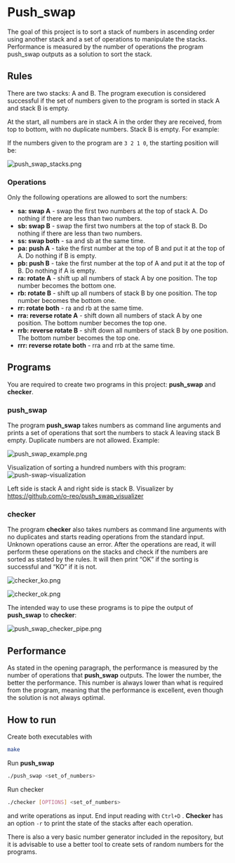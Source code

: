 # Push_swap

The goal of this project is to sort a stack of numbers in ascending order using another stack and a set of operations to manipulate the stacks. Performance is measured by the number of operations the program push_swap outputs as a solution to sort the stack.

## Rules

There are two stacks: A and B. The program execution is considered successful if the set of numbers given to the program is sorted in stack A and stack B is empty.

At the start, all numbers are in stack A in the order they are received, from top to bottom, with no duplicate numbers. Stack B is empty. For example:

If the numbers given to the program are `3 2 1 0`, the starting position will be:

![push_swap_stacks.png](https://i.ibb.co/h7kyPZB/push-swap-stacks.png)

### Operations

Only the following operations are allowed to sort the numbers:

- **sa: swap A** - swap the first two numbers at the top of stack A. Do nothing if there are less than two numbers.
- **sb: swap B** - swap the first two numbers at the top of stack B. Do nothing if there are less than two numbers.
- **ss: swap both** - sa and sb at the same time.
- **pa: push A** - take the first number at the top of B and put it at the top of A. Do nothing if B is empty.
- **pb: push B** - take the first number at the top of A and put it at the top of B. Do nothing if A is empty.
- **ra: rotate A** - shift up all numbers of stack A by one position. The top number becomes the bottom one.
- **rb: rotate B** - shift up all numbers of stack B by one position. The top number becomes the bottom one.
- **rr: rotate both** - ra and rb at the same time.
- **rra: reverse rotate A** - shift down all numbers of stack A by one position. The bottom number becomes the top one.
- **rrb: reverse rotate B** - shift down all numbers of stack B by one position. The bottom number becomes the top one.
- **rrr: reverse rotate both** - rra and rrb at the same time.

## Programs

You are required to create two programs in this project: **push_swap** and **checker**.

### push_swap

The program **push_swap** takes numbers as command line arguments and prints a set of operations that sort the numbers to stack A leaving stack B empty. Duplicate numbers are not allowed. Example:

![push_swap_example.png](https://i.ibb.co/gznBS3X/push-swap-example.png)

Visualization of sorting a hundred numbers with this program:
![push-swap-visualization](https://user-images.githubusercontent.com/86047454/207065251-37cdcf57-fad0-4ae4-96ff-a6368b937d97.gif)

Left side is stack A and right side is stack B. Visualizer by https://github.com/o-reo/push_swap_visualizer

### checker

The program **checker** also takes numbers as command line arguments with no duplicates and starts reading operations from the standard input. Unknown operations cause an error. After the operations are read, it will perform these operations on the stacks and check if the numbers are sorted as stated by the rules. It will then print “OK” if the sorting is successful and “KO” if it is not.

![checker_ko.png](https://i.ibb.co/r0KHr4B/checker-ko.png)

![checker_ok.png](https://i.ibb.co/d70YCxr/checker-ok.png)

The intended way to use these programs is to pipe the output of **push_swap** to **checker**:

![push_swap_checker_pipe.png](https://i.ibb.co/Z2YwQSm/push-swap-checker-pipe.png)

## Performance

As stated in the opening paragraph, the performance is measured by the number of operations that **push_swap** outputs. The lower the number, the better the performance. This number is always lower than what is required from the program, meaning that the performance is excellent, even though the solution is not always optimal.

## How to run

Create both executables with

```bash
make
```

Run **push_swap**

```bash
./push_swap <set_of_numbers>
```

Run checker

```bash
./checker [OPTIONS] <set_of_numbers>
```

and write operations as input. End input reading with `Ctrl+D` . **Checker** has an option `-r` to print the state of the stacks after each operation.

There is also a very basic number generator included in the repository, but it is advisable to use a better tool to create sets of random numbers for the programs.

